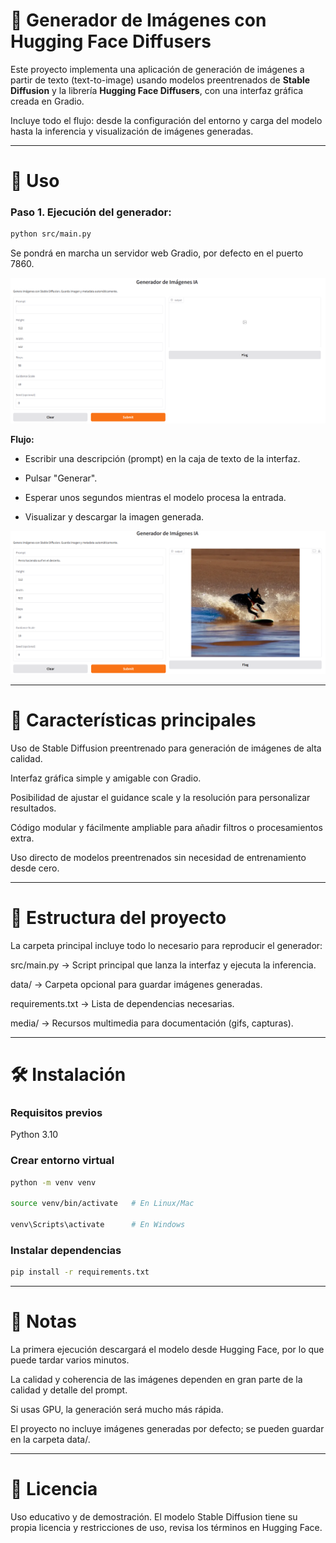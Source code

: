 # 🎨 Generador de Imágenes con Hugging Face Diffusers
Este proyecto implementa una aplicación de generación de imágenes a partir de texto (text-to-image) usando modelos preentrenados de **Stable Diffusion** y la librería **Hugging Face Diffusers**, con una interfaz gráfica creada en Gradio.

Incluye todo el flujo: desde la configuración del entorno y carga del modelo hasta la inferencia y visualización de imágenes generadas.

---


# 🚀 Uso

### Paso 1. Ejecución del generador:

```bash
python src/main.py
```

Se pondrá en marcha un servidor web Gradio, por defecto en el puerto 7860.

<img src="./media/interfaz_gradio.png" controls width="600">

**Flujo:**

* Escribir una descripción (prompt) en la caja de texto de la interfaz.

* Pulsar "Generar".

* Esperar unos segundos mientras el modelo procesa la entrada.

* Visualizar y descargar la imagen generada.

<img src="./media/imagen_generada.png" controls width="600">

---


# 📌 Características principales

Uso de Stable Diffusion preentrenado para generación de imágenes de alta calidad.

Interfaz gráfica simple y amigable con Gradio.

Posibilidad de ajustar el guidance scale y la resolución para personalizar resultados.

Código modular y fácilmente ampliable para añadir filtros o procesamientos extra.

Uso directo de modelos preentrenados sin necesidad de entrenamiento desde cero.

---


# 📁 Estructura del proyecto

La carpeta principal incluye todo lo necesario para reproducir el generador:

src/main.py         → Script principal que lanza la interfaz y ejecuta la inferencia.

data/               → Carpeta opcional para guardar imágenes generadas.

requirements.txt    → Lista de dependencias necesarias.

media/              → Recursos multimedia para documentación (gifs, capturas).

---


# 🛠️ Instalación

### Requisitos previos

Python 3.10

### Crear entorno virtual

```bash
python -m venv venv

source venv/bin/activate   # En Linux/Mac

venv\Scripts\activate      # En Windows
```

### Instalar dependencias

```bash
pip install -r requirements.txt
```

---


# 📌 Notas

La primera ejecución descargará el modelo desde Hugging Face, por lo que puede tardar varios minutos.

La calidad y coherencia de las imágenes dependen en gran parte de la calidad y detalle del prompt.

Si usas GPU, la generación será mucho más rápida.

El proyecto no incluye imágenes generadas por defecto; se pueden guardar en la carpeta data/.

---


# 📜 Licencia

Uso educativo y de demostración. El modelo Stable Diffusion tiene su propia licencia y restricciones de uso, revisa los términos en Hugging Face.